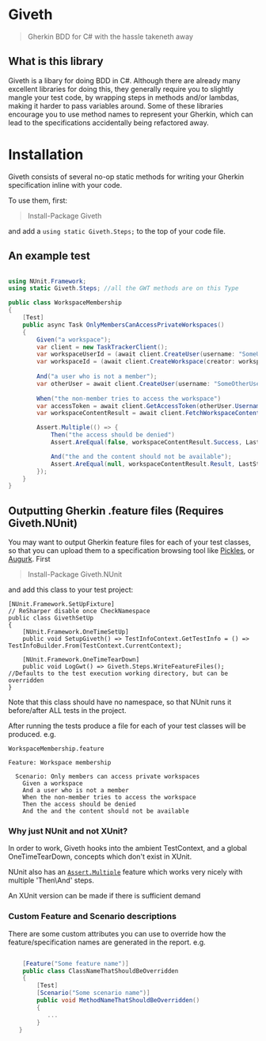 # Giveth

> Gherkin BDD for C# with the hassle takeneth away

## What is this library

Giveth is a libary for doing BDD in C#. Although there are already many excellent libraries 
for doing this, they generally require you to slightly mangle your test code, by wrapping 
steps in methods and/or lambdas, making it harder to pass variables around. Some of these libraries 
encourage you to use method names to represent your Gherkin, which can lead to the specifications 
accidentally being refactored away.

# Installation

Giveth consists of several no-op static methods for writing your Gherkin specification inline with your code. 

To use them, first:

> Install-Package Giveth

and add a `using static Giveth.Steps;` to the top of your code file.

## An example test

```csharp

using NUnit.Framework;
using static Giveth.Steps; //all the GWT methods are on this Type

public class WorkspaceMembership
{
	[Test]
	public async Task OnlyMembersCanAccessPrivateWorkspaces()
	{
		Given("a workspace");
		var client = new TaskTrackerClient();
		var workspaceUserId = (await client.CreateUser(username: "SomeUser", password: "SomePassword")).Result;
		var workspaceId = (await client.CreateWorkspace(creator: workspaceUser, name: "SomeWorkspace", private: true)).Result;
		
		And("a user who is not a member");
		var otherUser = await client.CreateUser(username: "SomeOtherUser", password: "SomePassword").Result;
		
		When("the non-member tries to access the workspace")
		var accessToken = await client.GetAccessToken(otherUser.Username, "SomePassword");
		var workspaceContentResult = await client.FetchWorkspaceContent(workspace: workspaceId, user: otherUserId)

		Assert.Multiple(() => {
			Then("the access should be denied")
			Assert.AreEqual(false, workspaceContentResult.Success, LastStepMessage); //Use LastStepMessage as the 'message' on Assert calls.

			And("the and the content should not be available");
			Assert.AreEqual(null, workspaceContentResult.Result, LastStepMessage); 
		});
	} 
}

```
 
## Outputting Gherkin .feature files (Requires Giveth.NUnit)

You may want to output Gherkin feature files for each of your test classes, so that you can upload them to a specification browsing tool 
like [Pickles](https://github.com/picklesdoc/pickles), or [Augurk](https://github.com/Augurk/Augurk). First

> Install-Package Giveth.NUnit

and add this class to your test project:

```
[NUnit.Framework.SetUpFixture]
// ReSharper disable once CheckNamespace
public class GivethSetUp
{	
	[NUnit.Framework.OneTimeSetUp]
	public void SetupGiveth() => TestInfoContext.GetTestInfo = () => TestInfoBuilder.From(TestContext.CurrentContext);

	[NUnit.Framework.OneTimeTearDown]
	public void LogGwt() => Giveth.Steps.WriteFeatureFiles(); //Defaults to the test execution working directory, but can be overridden
}
```

Note that this class should have no namespace, so that NUnit runs it before/after ALL tests in the project.

After running the tests produce a file for each of your test classes will be produced. e.g. 

`WorkspaceMembership.feature`

```
Feature: Workspace membership

  Scenario: Only members can access private workspaces
	Given a workspace
    And a user who is not a member
	When the non-member tries to access the workspace
	Then the access should be denied
	And the and the content should not be available

``` 

### Why just NUnit and not XUnit?

In order to work, Giveth hooks into the ambient TestContext, and a global OneTimeTearDown, concepts which don't exist in XUnit. 

NUnit also has an [`Assert.Multiple`](https://github.com/nunit/docs/wiki/Multiple-Asserts) feature which works very nicely with multiple 'Then\And' steps.

An XUnit version can be made if there is sufficient demand

### Custom Feature and Scenario descriptions

There are some custom attributes you can use to override how the feature/specification names are generated in the report. e.g.

```csharp

	[Feature("Some feature name")]
    public class ClassNameThatShouldBeOverridden
    {
		[Test]
		[Scenario("Some scenario name")]
		public void MethodNameThatShouldBeOverridden()
        {
           ...
        }
   }
```

